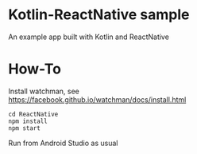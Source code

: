 # Kotlin-ReactNative sample
An example app built with Kotlin and ReactNative

# How-To
Install watchman, see https://facebook.github.io/watchman/docs/install.html
```
cd ReactNative
npm install
npm start
```
Run from Android Studio as usual
